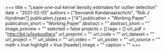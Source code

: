 +++
title = "Leave-one-out kernel density estimates for outlier detection"
date = "2021-02-05"
authors = ["Sevvandi Kandanaarachchi", "Rob J Hyndman"]
publication_types = ["4"]
publication = "Working Paper"
publication_short = "Working Paper"
abstract = ""
abstract_short = ""
image_preview = ""
selected = false
projects = []
tags = []
url_pdf = "http://bit.ly/lookoutliers"
url_preprint = ""
url_code = ""
url_dataset = ""
url_project = ""
url_slides = ""
url_video = ""
url_poster = ""
url_source = ""
math = true
highlight = true
[header]
image = ""
caption = ""
+++
